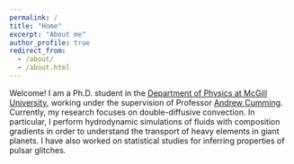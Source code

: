 ```yaml
---
permalink: /
title: "Home"
excerpt: "About me"
author_profile: true
redirect_from: 
  - /about/
  - /about.html
---
```


Welcome! I am a Ph.D. student in the [Department of Physics at McGill University](https://www.physics.mcgill.ca), working under the supervision of Professor [Andrew Cumming](https://www.physics.mcgill.ca/~cumming/). Currently, my research focuses on double-diffusive convection. In particular, I perform hydrodynamic simulations of fluids with composition gradients in order to understand the transport of heavy elements in giant planets. I have also worked on statistical studies for inferring properties of pulsar glitches.
